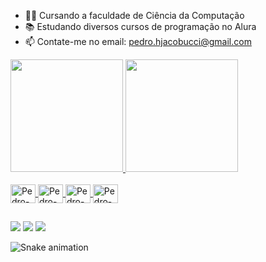 - 👨‍💻 Cursando a faculdade de Ciência da Computação
- 📚 Estudando diversos cursos de programação no Alura
- 📫 Contate-me no email: pedro.hjacobucci@gmail.com

<div>
  <a href="https://github.com/PedroJacobucci">
  <img height="180em" src="https://github-readme-stats.vercel.app/api?username=PedroJacobucci&show_icons=true&theme=radical&include_all_commits=true&count_private=true"/>
  <img height="180em" src="https://github-readme-stats.vercel.app/api/top-langs/?username=PedroJacobucci&layout=compact&langs_count=7&theme=radical"/>
</div>

  
<div style="display: inline_block"><br>
  <img align="center" alt="Pedro-Python" height="30" width="40" src="https://cdn.jsdelivr.net/gh/devicons/devicon/icons/python/python-original.svg">
  <img align="center" alt="Pedro-CSS" height="30" width="40" src="https://cdn.jsdelivr.net/gh/devicons/devicon/icons/css3/css3-original.svg">
  <img align="center" alt="Pedro-HTML" height="30" width="40" src="https://cdn.jsdelivr.net/gh/devicons/devicon/icons/html5/html5-original.svg">
  <img align="center" alt="Pedro-PHP" height="30" width="40" src="https://cdn.jsdelivr.net/gh/devicons/devicon/icons/php/php-original.svg">
</div>
  
##
  
<div>
  <a href="https://instagram.com/pedrojacobucci" target="_blank"><img src="https://img.shields.io/badge/-Instagram-%23E4405F?style=for-the-badge&logo=instagram&logoColor=white" target="_blank"></a>
  <a href = "mailto:pedro.hjacobucci@gmail.com"><img src="https://img.shields.io/badge/Gmail-D14836?style=for-the-badge&logo=gmail&logoColor=white" target="_blank"></a>
  <a href="https://www.linkedin.com/in/pedrojacobucci/" target="_blank"><img src="https://img.shields.io/badge/-LinkedIn-%230077B5?style=for-the-badge&logo=linkedin&logoColor=white" target="_blank"></a>   
</div>
  
![Snake animation](https://github.com/PedroJacobucci/PedroJacobucci/blob/output/github-contribution-grid-snake.svg)

